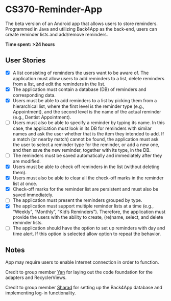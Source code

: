 # CS370-Reminder-App

The beta version of an Android app that allows users to store reminders. Programmed in Java and utilizing Back4App as the back-end, users can create reminder lists and add/remove reminders.

**Time spent: >24 hours**

## User Stories

- [x] A list consisting of reminders the users want to be aware of. The application must allow users to add reminders to a list, delete reminders from a list, and edit the reminders in the list.
- [x] The application must contain a database (DB) of reminders and corresponding data.
- [x] Users must be able to add reminders to a list by picking them from a hierarchical list, where the first level is the reminder type (e.g., Appointment), and the second level is the name of the actual reminder (e.g., Dentist Appointment).
- [ ] Users must also be able to specify a reminder by typing its name. In this case, the application must look in its DB for reminders with similar names and ask the user whether that is the item they intended to add. If a match (or nearby match) cannot be found, the application must ask the user to select a reminder type for the reminder, or add a new one, and then save the new reminder, together with its type, in the DB.
- [ ] The reminders must be saved automatically and immediately after they are modified.
- [x] Users must be able to check off reminders in the list (without deleting them).
- [x] Users must also be able to clear all the check-off marks in the reminder list at once.
- [x] Check-off marks for the reminder list are persistent and must also be saved immediately.
- [ ] The application must present the reminders grouped by type.
- [x] The application must support multiple reminder lists at a time (e.g., “Weekly”, “Monthly”, “Kid’s Reminders”). Therefore, the application must provide the users with the ability to create, (re)name, select, and delete reminder lists.
- [ ] The application should have the option to set up reminders with day and time alert. If this option is selected allow option to repeat the behavior.

## Notes
App may require users to enable Internet connection in order to function. 

Credit to group member <a href="https://github.com/yan-ye-0102" target="_blank">Yan</a> for laying out the code foundation for the adapters and RecyclerViews.

Credit to group member <a href="https://github.com/sharadpatel11" target="_blank">Sharad</a> for setting up the Back4App database and implementing log-in functionality. 
